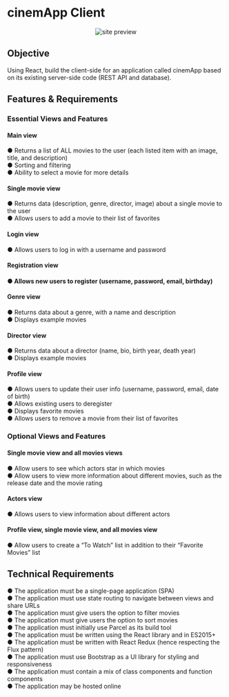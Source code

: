 <h1>cinemApp Client</h1>

<p align="center">
  <img src="./public/img/cinemApp-preview" title="site preview">
</p>

<h2>Objective</h2>
  <p>
  Using React, build the client-side for an application called cinemApp based on its existing
  server-side code (REST API and database).
  </p>
  
<h2>Features & Requirements</h2>

<h3><bold>Essential Views and Features<bold></h3>
<h4>Main view</h4>
● Returns a list of ALL movies to the user (each listed item with an image, title, and
description)<br>
● Sorting and filtering<br>
● Ability to select a movie for more details<br>
<h4>Single movie view</h4>
● Returns data (description, genre, director, image) about a single movie to the user<br>
● Allows users to add a movie to their list of favorites<br>
<h4>Login view</h4>
● Allows users to log in with a username and password<br>
<h4>Registration view<h4>
● Allows new users to register (username, password, email, birthday)<br>
<h4>Genre view</h4>
● Returns data about a genre, with a name and description<br>
● Displays example movies<br>
<h4>Director view</h4>
● Returns data about a director (name, bio, birth year, death year)<br>
● Displays example movies<br>
<h4>Profile view</h4>
● Allows users to update their user info (username, password, email, date of birth)<br>
● Allows existing users to deregister<br>
● Displays favorite movies<br>
● Allows users to remove a movie from their list of favorites<br>
<h3>Optional Views and Features</h3>
<h4>Single movie view and all movies views</h4>
● Allow users to see which actors star in which movies<br>
● Allow users to view more information about different movies, such as the release date
and the movie rating<br>
<h4>Actors view</h4>
● Allows users to view information about different actors<br>
<h4>Profile view, single movie view, and all movies view</h4>
● Allow users to create a “To Watch” list in addition to their “Favorite Movies” list<br>

<h2>Technical Requirements</h2>

● The application must be a single-page application (SPA)<br>
● The application must use state routing to navigate between views and share URLs<br>
● The application must give users the option to filter movies<br>
● The application must give users the option to sort movies<br>
● The application must initially use Parcel as its build tool<br>
● The application must be written using the React library and in ES2015+<br>
● The application must be written with React Redux (hence respecting the Flux pattern)<br>
● The application must use Bootstrap as a UI library for styling and responsiveness<br>
● The application must contain a mix of class components and function components<br>
● The application may be hosted online<br>

<h2></h2>
<h2></h2>
